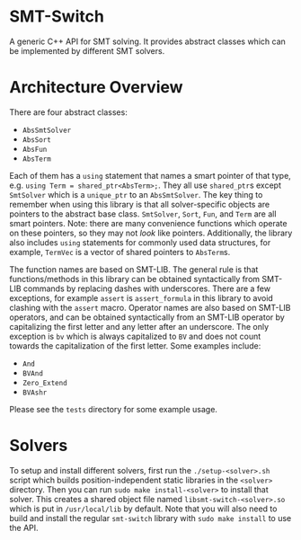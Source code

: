 # SMT-Switch
A generic C++ API for SMT solving. It provides abstract classes which can be implemented by different SMT solvers.

# Architecture Overview

There are four abstract classes:
* `AbsSmtSolver`
* `AbsSort`
* `AbsFun`
* `AbsTerm`

Each of them has a `using` statement that names a smart pointer of that type, e.g. `using Term = shared_ptr<AbsTerm>;`. They all use `shared_ptr`s except `SmtSolver` which is a `unique_ptr` to an `AbsSmtSolver`. The key thing to remember when using this library is that all solver-specific objects are pointers to the abstract base class. `SmtSolver`, `Sort`, `Fun`, and `Term` are all smart pointers. Note: there are many convenience functions which operate on these pointers, so they may not *look* like pointers. Additionally, the library also includes `using` statements for commonly used data structures, for example, `TermVec` is a vector of shared pointers to `AbsTerm`s.

The function names are based on SMT-LIB. The general rule is that functions/methods in this library can be obtained syntactically from SMT-LIB commands by replacing dashes with underscores. There are a few exceptions, for example `assert` is `assert_formula` in this library to avoid clashing with the `assert` macro. Operator names are also based on SMT-LIB operators, and can be obtained syntactically from an SMT-LIB operator by capitalizing the first letter and any letter after an underscore. The only exception is `bv` which is always capitalized to `BV` and does not count towards the capitalization of the first letter. Some examples include:

* `And`
* `BVAnd`
* `Zero_Extend`
* `BVAshr`

Please see the `tests` directory for some example usage.

# Solvers
To setup and install different solvers, first run the `./setup-<solver>.sh` script which builds position-independent static libraries in the `<solver>` directory. Then you can run `sudo make install-<solver>` to install that solver. This creates a shared object file named `libsmt-switch-<solver>.so` which is put in `/usr/local/lib` by default. Note that you will also need to build and install the regular `smt-switch` library with `sudo make install` to use the API.
